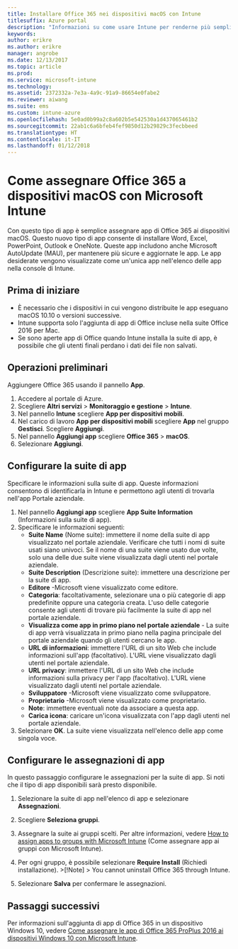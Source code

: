 ```yaml
---
title: Installare Office 365 nei dispositivi macOS con Intune
titlesuffix: Azure portal
description: "Informazioni su come usare Intune per renderne più semplice l'installazione delle app di Office 365 nei dispositivi macOS."
keywords: 
author: erikre
ms.author: erikre
manager: angrobe
ms.date: 12/13/2017
ms.topic: article
ms.prod: 
ms.service: microsoft-intune
ms.technology: 
ms.assetid: 2372332a-7e3a-4a9c-91a9-86654e0fabe2
ms.reviewer: aiwang
ms.suite: ems
ms.custom: intune-azure
ms.openlocfilehash: 5e0ad0b99a2c8a602b5e542530a1d437065461b2
ms.sourcegitcommit: 22ab1c6a6bfeb4fef9850d12b29829c3fecbbeed
ms.translationtype: HT
ms.contentlocale: it-IT
ms.lasthandoff: 01/12/2018
---
```

# <a name="how-to-assign-office-365-to-macos-devices-with-microsoft-intune"></a>Come assegnare Office 365 a dispositivi macOS con Microsoft Intune

Con questo tipo di app è semplice assegnare app di Office 365 ai dispositivi macOS. Questo nuovo tipo di app consente di installare Word, Excel, PowerPoint, Outlook e OneNote. Queste app includono anche Microsoft AutoUpdate (MAU), per mantenere più sicure e aggiornate le app. Le app desiderate vengono visualizzate come un'unica app nell'elenco delle app nella console di Intune.


## <a name="before-you-start"></a>Prima di iniziare

- È necessario che i dispositivi in cui vengono distribuite le app eseguano macOS 10.10 o versioni successive.
- Intune supporta solo l'aggiunta di app di Office incluse nella suite Office 2016 per Mac.
- Se sono aperte app di Office quando Intune installa la suite di app, è possibile che gli utenti finali perdano i dati dei file non salvati.


## <a name="get-started"></a>Operazioni preliminari
Aggiungere Office 365 usando il pannello **App**.
1.  Accedere al portale di Azure.
2.  Scegliere **Altri servizi** > **Monitoraggio e gestione** > **Intune**.
3.  Nel pannello **Intune** scegliere **App per dispositivi mobili**.
4.  Nel carico di lavoro **App per dispositivi mobili** scegliere **App** nel gruppo **Gestisci**. Scegliere **Aggiungi**.
5.  Nel pannello **Aggiungi app** scegliere **Office 365** > **macOS**.
6.  Selezionare **Aggiungi**.

## <a name="configure-the-app-suite"></a>Configurare la suite di app

Specificare le informazioni sulla suite di app. Queste informazioni consentono di identificarla in Intune e permettono agli utenti di trovarla nell'app Portale aziendale.

1.  Nel pannello **Aggiungi app** scegliere **App Suite Information** (Informazioni sulla suite di app).
2.  Specificare le informazioni seguenti:
    - **Suite Name** (Nome suite): immettere il nome della suite di app visualizzato nel portale aziendale. Verificare che tutti i nomi di suite usati siano univoci. Se il nome di una suite viene usato due volte, solo una delle due suite viene visualizzata dagli utenti nel portale aziendale.
    - **Suite Description** (Descrizione suite): immettere una descrizione per la suite di app.
    - **Editore** -Microsoft viene visualizzato come editore.
    - **Categoria**: facoltativamente, selezionare una o più categorie di app predefinite oppure una categoria creata. L'uso delle categorie consente agli utenti di trovare più facilmente la suite di app nel portale aziendale.
    - **Visualizza come app in primo piano nel portale aziendale** - La suite di app verrà visualizzata in primo piano nella pagina principale del portale aziendale quando gli utenti cercano le app.
    - **URL di informazioni**: immettere l'URL di un sito Web che include informazioni sull'app (facoltativo). L'URL viene visualizzato dagli utenti nel portale aziendale.
    - **URL privacy**: immettere l'URL di un sito Web che include informazioni sulla privacy per l'app (facoltativo). L'URL viene visualizzato dagli utenti nel portale aziendale.
    - **Sviluppatore** -Microsoft viene visualizzato come sviluppatore.
    - **Proprietario** -Microsoft viene visualizzato come proprietario.
    - **Note**: immettere eventuali note da associare a questa app.
    - **Carica icona**: caricare un'icona visualizzata con l'app dagli utenti nel portale aziendale.
3.  Selezionare **OK**. La suite viene visualizzata nell'elenco delle app come singola voce.

## <a name="configure-app-assignments"></a>Configurare le assegnazioni di app

In questo passaggio configurare le assegnazioni per la suite di app. Si noti che il tipo di app disponibili sarà presto disponibile.

1.  Selezionare la suite di app nell'elenco di app e selezionare **Assegnazioni**.
2.  Scegliere **Seleziona gruppi**.
3.  Assegnare la suite ai gruppi scelti. Per altre informazioni, vedere [How to assign apps to groups with Microsoft Intune](/intune/apps-deploy) (Come assegnare app ai gruppi con Microsoft Intune).
4.  Per ogni gruppo, è possibile selezionare **Require Install** (Richiedi installazione).
        >[!Note]
        > You cannot uninstall Office 365 through Intune.

5. Selezionare **Salva** per confermare le assegnazioni.

## <a name="next-steps"></a>Passaggi successivi

Per informazioni sull'aggiunta di app di Office 365 in un dispositivo Windows 10, vedere [Come assegnare le app di Office 365 ProPlus 2016 ai dispositivi Windows 10 con Microsoft Intune](/intune/apps-add-office365).
